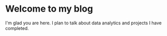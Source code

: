 # Welcome to my blog   #

I'm glad you are here. I plan to talk about data analytics and projects I have completed.
